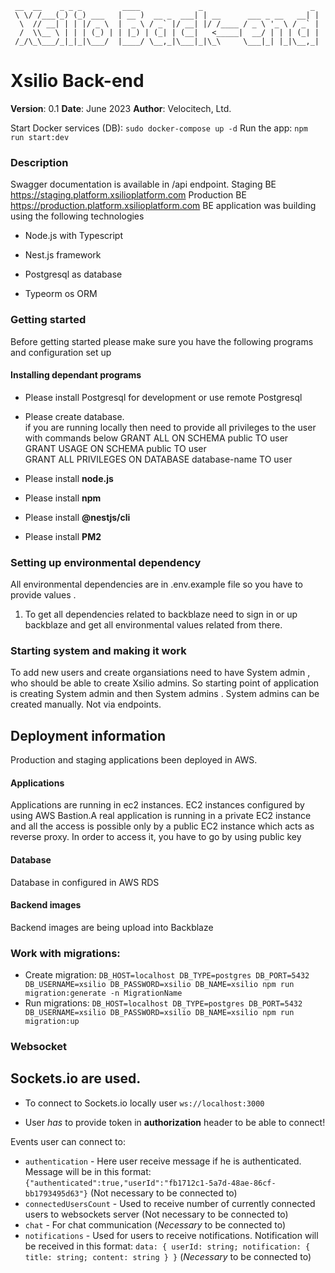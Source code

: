 ```
 __  __    _ _ _         ____             _                        _
 \ \/ /___(_) (_) ___   | __ )  __ _  ___| | __      ___ _ __   __| |
  \  // __| | | |/ _ \  |  _ \ / _` |/ __| |/ /____ / _ \ '_ \ / _` |
  /  \\__ \ | | | (_) | | |_) | (_| | (__|   <_____|  __/ | | | (_| |
 /_/\_\___/_|_|_|\___/  |____/ \__,_|\___|_|\_\     \___|_| |_|\__,_|
```
# Xsilio Back-end
**Version**: 0.1
**Date**: June 2023
**Author**: Velocitech, Ltd.

Start Docker services (DB): `sudo docker-compose up -d`
Run the app: `npm run start:dev`

### Description
 Swagger documentation is available in /api endpoint.
 Staging BE https://staging.platform.xsilioplatform.com
 Production BE  https://production.platform.xsilioplatform.com 
 BE application was building using the following technologies 

*  Node.js with Typescript
 
 *  Nest.js framework
 
 *  Postgresql as database
 
 *  Typeorm os ORM

### Getting started 
   Before getting started please make sure you have the following programs and configuration set up
    <h4> Installing dependant programs </h4>
    
   *  Please install Postgresql for development or use remote Postgresql
   
   *  Please create database.\
       if you are running locally then need to provide all privileges to the user with commands below
       GRANT ALL ON SCHEMA public TO user\
       GRANT USAGE ON SCHEMA public TO user\
       GRANT ALL PRIVILEGES ON DATABASE database-name TO user
       
   *  Please install **node.js**
   
   *  Please install **npm**
   
   *  Please install **@nestjs/cli**
   
   *  Please install **PM2** 


### Setting up environmental dependency
  All environmental dependencies are in .env.example file so you have to provide values .
   1. To get all dependencies related to backblaze need to sign in or up  backblaze and get all environmental values related from there.

### Starting system and making it work
To add new users and create organsiations need to have System admin , who should be able to create Xsilio admins.
So starting point of application is creating System admin and then System admins .
System admins can be created manually. Not via endpoints. 

## Deployment information
Production and staging applications been deployed in AWS.
<h4> Applications </h4>
Applications are running in ec2 instances. EC2 instances configured by using AWS Bastion.A real application is running in a private EC2 instance and all the access is possible only by a public EC2 instance which acts as reverse proxy. In order to access it, you have to go by using public key
<h4> Database </h4>
Database in configured in AWS RDS
<h4> Backend images</h4>
Backend images are being upload into Backblaze

### Work with migrations:
- Create migration: `DB_HOST=localhost DB_TYPE=postgres DB_PORT=5432 DB_USERNAME=xsilio DB_PASSWORD=xsilio DB_NAME=xsilio npm run migration:generate -n MigrationName`
- Run migrations: `DB_HOST=localhost DB_TYPE=postgres DB_PORT=5432 DB_USERNAME=xsilio DB_PASSWORD=xsilio DB_NAME=xsilio npm run migration:up`


### Websocket
## Sockets.io are used.
- To connect to Sockets.io locally user `ws://localhost:3000`

- User *has* to provide token in **authorization** header to be able to connect!

Events user can connect to:
- `authentication` - Here user receive message if he is authenticated. Message will be in this format: `{"authenticated":true,"userId":"fb1712c1-5a7d-48ae-86cf-bb1793495d63"}` (Not necessary to be connected to)
- `connectedUsersCount` - Used to receive number of currently connected users to websockets server (Not necessary to be connected to)
- `chat` - For chat communication (*Necessary* to be connected to)
- `notifications` - Used for users to receive notifications. Notification will be received in this format: `data: { userId: string; notification: { title: string; content: string } }` (*Necessary* to be connected to)
